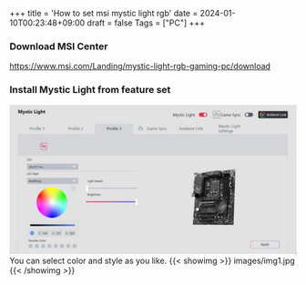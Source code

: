 +++
title = 'How to set msi mystic light rgb'
date = 2024-01-10T00:23:48+09:00
draft = false
Tags = ["PC"]
+++


### Download MSI Center
https://www.msi.com/Landing/mystic-light-rgb-gaming-pc/download


### Install Mystic Light from feature set
![Image alt](images/img0.jpg)
You can select color and style as you like.
{{< showimg >}}
images/img1.jpg
{{< /showimg >}}